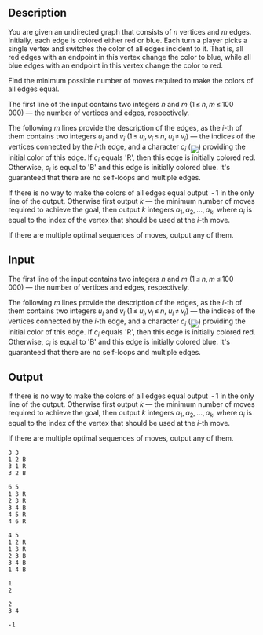 ## Description

<div><p>You are given an undirected graph that consists of <span class="tex-span"><i>n</i></span> vertices and <span class="tex-span"><i>m</i></span> edges. Initially, each edge is colored either red or blue. Each turn a player picks a single vertex and switches the color of <span class="tex-font-style-bf">all</span> edges incident to it. That is, all red edges with an endpoint in this vertex change the color to blue, while all blue edges with an endpoint in this vertex change the color to red.</p><p>Find the minimum possible number of moves required to make the colors of all edges equal.</p></div><div class="input-specification"><p>The first line of the input contains two integers <span class="tex-span"><i>n</i></span> and <span class="tex-span"><i>m</i></span> (<span class="tex-span">1 ≤ <i>n</i>, <i>m</i> ≤ 100 000</span>)&nbsp;— the number of vertices and edges, respectively.</p><p>The following <span class="tex-span"><i>m</i></span> lines provide the description of the edges, as the <span class="tex-span"><i>i</i></span>-th of them contains two integers <span class="tex-span"><i>u</i><sub class="lower-index"><i>i</i></sub></span> and <span class="tex-span"><i>v</i><sub class="lower-index"><i>i</i></sub></span> (<span class="tex-span">1 ≤ <i>u</i><sub class="lower-index"><i>i</i></sub>, <i>v</i><sub class="lower-index"><i>i</i></sub> ≤ <i>n</i></span>, <span class="tex-span"><i>u</i><sub class="lower-index"><i>i</i></sub> ≠ <i>v</i><sub class="lower-index"><i>i</i></sub></span>)&nbsp;— the indices of the vertices connected by the <span class="tex-span"><i>i</i></span>-th edge, and a character <span class="tex-span"><i>c</i><sub class="lower-index"><i>i</i></sub></span> (<img align="middle" class="tex-formula" src="file://rDSgQwkj.png" style="max-width: 100.0%;max-height: 100.0%;">) providing the initial color of this edge. If <span class="tex-span"><i>c</i><sub class="lower-index"><i>i</i></sub></span> equals '<span class="tex-font-style-tt">R</span>', then this edge is initially colored red. Otherwise, <span class="tex-span"><i>c</i><sub class="lower-index"><i>i</i></sub></span> is equal to '<span class="tex-font-style-tt">B</span>' and this edge is initially colored blue. It's guaranteed that there are no self-loops and multiple edges.</p></div><div class="output-specification"><p>If there is no way to make the colors of all edges equal output <span class="tex-span"> - 1</span> in the only line of the output. Otherwise first output <span class="tex-span"><i>k</i></span>&nbsp;— the minimum number of moves required to achieve the goal, then output <span class="tex-span"><i>k</i></span> integers <span class="tex-span"><i>a</i><sub class="lower-index">1</sub>, <i>a</i><sub class="lower-index">2</sub>, ..., <i>a</i><sub class="lower-index"><i>k</i></sub></span>, where <span class="tex-span"><i>a</i><sub class="lower-index"><i>i</i></sub></span> is equal to the index of the vertex that should be used at the <span class="tex-span"><i>i</i></span>-th move.</p><p>If there are multiple optimal sequences of moves, output any of them.</p></div>

## Input

<p>The first line of the input contains two integers <span class="tex-span"><i>n</i></span> and <span class="tex-span"><i>m</i></span> (<span class="tex-span">1 ≤ <i>n</i>, <i>m</i> ≤ 100 000</span>)&nbsp;— the number of vertices and edges, respectively.</p><p>The following <span class="tex-span"><i>m</i></span> lines provide the description of the edges, as the <span class="tex-span"><i>i</i></span>-th of them contains two integers <span class="tex-span"><i>u</i><sub class="lower-index"><i>i</i></sub></span> and <span class="tex-span"><i>v</i><sub class="lower-index"><i>i</i></sub></span> (<span class="tex-span">1 ≤ <i>u</i><sub class="lower-index"><i>i</i></sub>, <i>v</i><sub class="lower-index"><i>i</i></sub> ≤ <i>n</i></span>, <span class="tex-span"><i>u</i><sub class="lower-index"><i>i</i></sub> ≠ <i>v</i><sub class="lower-index"><i>i</i></sub></span>)&nbsp;— the indices of the vertices connected by the <span class="tex-span"><i>i</i></span>-th edge, and a character <span class="tex-span"><i>c</i><sub class="lower-index"><i>i</i></sub></span> (<img align="middle" class="tex-formula" src="file://rDSgQwkj.png" style="max-width: 100.0%;max-height: 100.0%;">) providing the initial color of this edge. If <span class="tex-span"><i>c</i><sub class="lower-index"><i>i</i></sub></span> equals '<span class="tex-font-style-tt">R</span>', then this edge is initially colored red. Otherwise, <span class="tex-span"><i>c</i><sub class="lower-index"><i>i</i></sub></span> is equal to '<span class="tex-font-style-tt">B</span>' and this edge is initially colored blue. It's guaranteed that there are no self-loops and multiple edges.</p>

## Output

<p>If there is no way to make the colors of all edges equal output <span class="tex-span"> - 1</span> in the only line of the output. Otherwise first output <span class="tex-span"><i>k</i></span>&nbsp;— the minimum number of moves required to achieve the goal, then output <span class="tex-span"><i>k</i></span> integers <span class="tex-span"><i>a</i><sub class="lower-index">1</sub>, <i>a</i><sub class="lower-index">2</sub>, ..., <i>a</i><sub class="lower-index"><i>k</i></sub></span>, where <span class="tex-span"><i>a</i><sub class="lower-index"><i>i</i></sub></span> is equal to the index of the vertex that should be used at the <span class="tex-span"><i>i</i></span>-th move.</p><p>If there are multiple optimal sequences of moves, output any of them.</p>





```input1
3 3
1 2 B
3 1 R
3 2 B

```




```input2
6 5
1 3 R
2 3 R
3 4 B
4 5 R
4 6 R

```




```input3
4 5
1 2 R
1 3 R
2 3 B
3 4 B
1 4 B

```




```output1
1
2 

```




```output2
2
3 4 

```




```output3
-1

```


